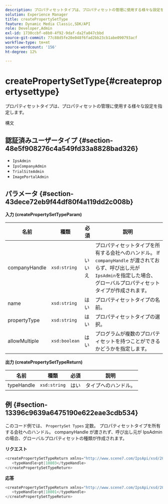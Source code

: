 ```yaml
---
description: プロパティセットタイプは、プロパティセットの管理に使用する様々な設定を指定します。
solution: Experience Manager
title: createPropertySetType
feature: Dynamic Media Classic,SDK/API
role: Developer,Admin
exl-id: 1730ccbf-e8b0-4f92-9daf-da2fa047cbbd
source-git-commit: 77c88d5fe20e048f6fad2bb23cb1abe090793acf
workflow-type: tm+mt
source-wordcount: '156'
ht-degree: 12%

---
```


# createPropertySetType{#createpropertysettype}

プロパティセットタイプは、プロパティセットの管理に使用する様々な設定を指定します。

構文

## 認証済みユーザータイプ {#section-48e5f908276c4a549fd33a8828bad326}

* `IpsAdmin`
* `IpsCompanyAdmin`
* `TrialSiteAdmin`
* `ImagePortalAdmin`

## パラメータ {#section-43dece72eb9f44df80f4a119dd2c008b}

**入力 (createPropertySetTypeParam)**

| 名前 | 種類 | 必須 | 説明 |
|---|---|---|---|
| companyHandle | `xsd:string` | いいえ | プロパティセットタイプを所有する会社へのハンドル。 If `companyHandle` が渡されておらず、呼び出し元が `IpsAdmin`を指定した場合、グローバルプロパティセットタイプが作成されます。 |
| name | `xsd:string` | はい | プロパティセットタイプの名前。 |
| propertyType | `xsd:string` | はい | プロパティセットタイプの選択。 |
| allowMultiple | `xsd:boolean` | はい | プログラムが複数のプロパティセットを持つことができるかどうかを指定します。 |

**出力 (createPropertySetTypeReturn)**

| 名前 | 種類 | 必須 | 説明 |
|---|---|---|---|
| typeHandle | `xsd:string` | はい | タイプへのハンドル。 |

## 例 {#section-13396c9639a6475190e622eae3cdb534}

このコード例では、 `PropertySet Types` 定数。 プロパティセットタイプを所有する会社へのハンドル。 companyHandle が渡されず、呼び出し元が IpsAdmin の場合、グローバルプロパティセットの種類が作成されます。

**リクエスト**

```java
<createPropertySetTypeReturn xmlns="http://www.scene7.com/IpsApi/xsd/2008-01-15">
   <typeHandle>pt|10803</typeHandle>
</createPropertySetTypeReturn>
```

**応答**

```java
<createPropertySetTypeReturn xmlns="http://www.scene7.com/IpsApi/xsd/2008-01-15">
   <typeHandle>pt|10801</typeHandle>
</createPropertySetTypeReturn>
```
